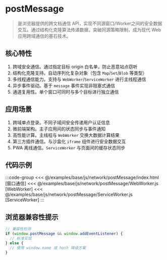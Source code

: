 # postMessage

> 是浏览器提供的跨文档通信 API，实现不同源窗口/Worker之间的安全数据交互。通过结构化克隆算法传递数据，突破同源策略限制，成为现代
> Web 应用跨域通信的基石技术。

## 核心特性

1. 跨域安全通信。通过指定目标 origin 白名单，防止恶意站点窃听
2. 结构化克隆支持。自动序列化复杂对象（包含 `Map`/`Set`/`Blob` 等类型）
3. 多线程通信能力。支持与 `WebWorker`/`ServiceWorker` 进行主线程通信
4. 异步事件驱动。基于 `message` 事件实现非阻塞式通信
5. 通道复用性。单个窗口可同时与多个目标进行独立通信

## 应用场景

1. 跨域单点登录。不同子域间安全传递用户认证信息
2. 微前端架构。主子应用间的状态同步与事件通知
3. 高性能计算。主线程与 `WebWorker` 交换大数据计算结果
4. 第三方插件通信。与沙盒化 `iframe` 组件进行安全数据交互
5. PWA 离线通信。`ServiceWorker` 与页面间的缓存状态同步

## 代码示例

:::code-group
<<< @/examples/base/js/network/postMessage/index.html [窗口通信]
<<< @/examples/base/js/network/postMessage/WebWorker.js [WebWorker]
<<< @/examples/base/js/network/postMessage/ServiceWorker.js [ServiceWorker]
:::

## 浏览器兼容性提示

```js
// 兼容性检测
if (window.postMessage && window.addEventListener) {
  // 标准实现
} else {
  // 使用 window.name 或 hash 降级方案
}
```
